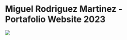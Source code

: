 Miguel Rodriguez Martinez - Portafolio Website 2023
=======
![](https://github.com/xlerionultimate/mikecv/blob/main/Miguel_Rodriguez_Portafolio.gif)

